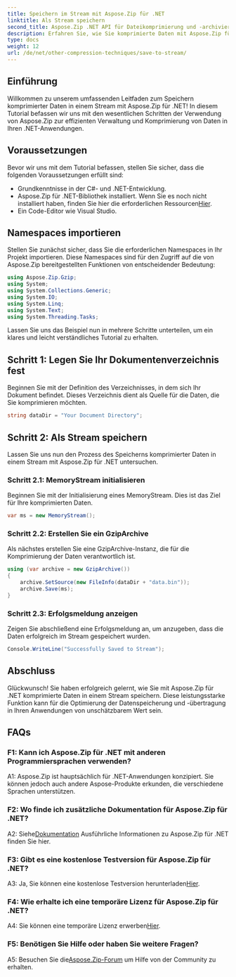 ```yaml
---
title: Speichern im Stream mit Aspose.Zip für .NET
linktitle: Als Stream speichern
second_title: Aspose.Zip .NET API für Dateikomprimierung und -archivierung
description: Erfahren Sie, wie Sie komprimierte Daten mit Aspose.Zip für .NET in einem Stream speichern. Verbessern Sie Ihre .NET-Entwicklungsfähigkeiten mit dieser Schritt-für-Schritt-Anleitung.
type: docs
weight: 12
url: /de/net/other-compression-techniques/save-to-stream/
---
```

## Einführung

Willkommen zu unserem umfassenden Leitfaden zum Speichern komprimierter Daten in einem Stream mit Aspose.Zip für .NET! In diesem Tutorial befassen wir uns mit den wesentlichen Schritten der Verwendung von Aspose.Zip zur effizienten Verwaltung und Komprimierung von Daten in Ihren .NET-Anwendungen.

## Voraussetzungen

Bevor wir uns mit dem Tutorial befassen, stellen Sie sicher, dass die folgenden Voraussetzungen erfüllt sind:

- Grundkenntnisse in der C#- und .NET-Entwicklung.
-  Aspose.Zip für .NET-Bibliothek installiert. Wenn Sie es noch nicht installiert haben, finden Sie hier die erforderlichen Ressourcen[Hier](https://releases.aspose.com/zip/net/).
- Ein Code-Editor wie Visual Studio.

## Namespaces importieren

Stellen Sie zunächst sicher, dass Sie die erforderlichen Namespaces in Ihr Projekt importieren. Diese Namespaces sind für den Zugriff auf die von Aspose.Zip bereitgestellten Funktionen von entscheidender Bedeutung:

```csharp
using Aspose.Zip.Gzip;
using System;
using System.Collections.Generic;
using System.IO;
using System.Linq;
using System.Text;
using System.Threading.Tasks;
```

Lassen Sie uns das Beispiel nun in mehrere Schritte unterteilen, um ein klares und leicht verständliches Tutorial zu erhalten.

## Schritt 1: Legen Sie Ihr Dokumentenverzeichnis fest

Beginnen Sie mit der Definition des Verzeichnisses, in dem sich Ihr Dokument befindet. Dieses Verzeichnis dient als Quelle für die Daten, die Sie komprimieren möchten.

```csharp
string dataDir = "Your Document Directory";
```

## Schritt 2: Als Stream speichern

Lassen Sie uns nun den Prozess des Speicherns komprimierter Daten in einem Stream mit Aspose.Zip für .NET untersuchen.

### Schritt 2.1: MemoryStream initialisieren

Beginnen Sie mit der Initialisierung eines MemoryStream. Dies ist das Ziel für Ihre komprimierten Daten.

```csharp
var ms = new MemoryStream();
```

### Schritt 2.2: Erstellen Sie ein GzipArchive

Als nächstes erstellen Sie eine GzipArchive-Instanz, die für die Komprimierung der Daten verantwortlich ist.

```csharp
using (var archive = new GzipArchive())
{
    archive.SetSource(new FileInfo(dataDir + "data.bin"));
    archive.Save(ms);
}
```

### Schritt 2.3: Erfolgsmeldung anzeigen

Zeigen Sie abschließend eine Erfolgsmeldung an, um anzugeben, dass die Daten erfolgreich im Stream gespeichert wurden.

```csharp
Console.WriteLine("Successfully Saved to Stream");
```

## Abschluss

Glückwunsch! Sie haben erfolgreich gelernt, wie Sie mit Aspose.Zip für .NET komprimierte Daten in einem Stream speichern. Diese leistungsstarke Funktion kann für die Optimierung der Datenspeicherung und -übertragung in Ihren Anwendungen von unschätzbarem Wert sein.

## FAQs

### F1: Kann ich Aspose.Zip für .NET mit anderen Programmiersprachen verwenden?

A1: Aspose.Zip ist hauptsächlich für .NET-Anwendungen konzipiert. Sie können jedoch auch andere Aspose-Produkte erkunden, die verschiedene Sprachen unterstützen.

### F2: Wo finde ich zusätzliche Dokumentation für Aspose.Zip für .NET?

 A2: Siehe[Dokumentation](https://reference.aspose.com/zip/net/) Ausführliche Informationen zu Aspose.Zip für .NET finden Sie hier.

### F3: Gibt es eine kostenlose Testversion für Aspose.Zip für .NET?

 A3: Ja, Sie können eine kostenlose Testversion herunterladen[Hier](https://releases.aspose.com/).

### F4: Wie erhalte ich eine temporäre Lizenz für Aspose.Zip für .NET?

 A4: Sie können eine temporäre Lizenz erwerben[Hier](https://purchase.aspose.com/temporary-license/).

### F5: Benötigen Sie Hilfe oder haben Sie weitere Fragen?

 A5: Besuchen Sie die[Aspose.Zip-Forum](https://forum.aspose.com/c/zip/37) um Hilfe von der Community zu erhalten.